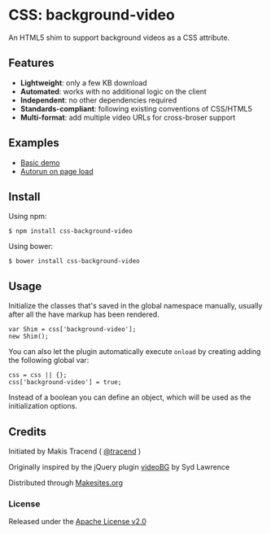 # CSS: background-video

An HTML5 shim to support background videos as a CSS attribute.


## Features

* **Lightweight**: only a few KB download
* **Automated**: works with no additional logic on the client
* **Independent**: no other dependencies required
* **Standards-compliant**: following existing conventions of CSS/HTML5
* **Multi-format**: add multiple video URLs for cross-broser support

## Examples

* [Basic demo](http://rawgit.com/makesites/css-background-video/master/examples/basic.html)
* [Autorun on page load](http://rawgit.com/makesites/css-background-video/master/examples/autorun.html)


## Install

Using npm:
```
$ npm install css-background-video
```

Using bower:
```
$ bower install css-background-video
```


## Usage

Initialize the classes that's saved in the global namespace manually, usually after all the have markup has been rendered.
```
var Shim = css['background-video'];
new Shim();
```
You can also let the plugin automatically execute ```onload``` by creating adding the following global var:
```
css = css || {};
css['background-video'] = true;
```
Instead of a boolean you can define an object, which will be used as the initialization options.


## Credits

Initiated by Makis Tracend ( [@tracend](http://github.com/tracend) )

Originally inspired by the jQuery plugin [videoBG](https://github.com/sydlawrence/jquery.videoBG) by Syd Lawrence

Distributed through [Makesites.org](http://makesites.org/)

### License

Released under the [Apache License v2.0](http://www.makesites.org/licenses/APACHE-2.0)
